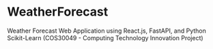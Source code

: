 # WeatherForecast
Weather Forecast Web Application using React.js, FastAPI, and Python Scikit-Learn (COS30049 - Computing Technology Innovation Project) 

